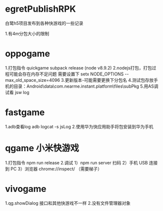 # egretPublishRPK
白鹭h5项目发布到各种快游戏的一些记录

1.有4m分包大小的限制

# oppogame
1.打包指令 quickgame subpack release (node v8.9.2)
2.nodejs打包，打包过程可能会存在内存不足问题 需要设置下 setx NODE_OPTIONS --max_old_space_size=4096
3.更新版本-可能需要更换下分包名
4.测试包存放手机的目录：Android\data\com.nearme.instant.platform\files\subPkg
5.用AS调试看 jsw log


# fastgame
1.adb查看log                adb logcat -s jsLog
2.使用华为快应用助手将包安装到华为手机

# qgame 小米快游戏
1.打包指令 npm run release
2.调试
1）npm run server 扫码
2）⼿机 USB 连接到 PC 
3）浏览器 chrome://inspect/ （需要梯子）

# vivogame
1.qg.showDialog 接口和其他快游戏不一样
2.没有文件管理器对象
